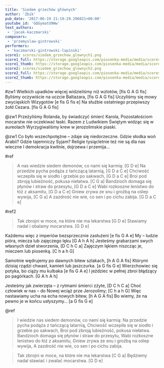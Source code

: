 ```yaml
---
title: 'Siedem grzechów głównych'
author: 'Zbik'
pub_date: '2017-06-19 21:19:29.296021+00:00'
youtube_id: 'GQGymatU9Ww'
text_authors:
 - 'jacek-kaczmarski'
composers:
 - 'przemyslaw-gintrowski'
performers:
 - 'kaczmarski-gintrowski-lapinski'
score1: scores/siedem_grzechow_glownych1.png
score1_full: https://storage.googleapis.com/piosenka-media/media/scores/siedem_grzechow_glownych1.png
score1_thumb: https://storage.googleapis.com/piosenka-media/media/scores/siedem_grzechow_glownych1.png.180x0_q85_upscale.png
score2: scores/siedem_grzechow_glownych2.png
score2_full: https://storage.googleapis.com/piosenka-media/media/scores/siedem_grzechow_glownych2.png
score2_thumb: https://storage.googleapis.com/piosenka-media/media/scores/siedem_grzechow_glownych2.png.180x0_q85_upscale.png
---
```


#zw1
Wielkich upadków więcej widzieliśmy niż wzlotów, [fis G A G fis]
Byliśmy oczywiście na uczcie Baltazara, [fis G A G fis]
Uczyliśmy się mowy zwycięskich Wizygotów [e fis G fis e]
Na służbie ostatniego przepiwszy żołd Cezara. [fis G A G fis]

@zw1
Przeżyliśmy Rolanda, by świadczyć śmierć Karola,
Pozostałościom mocarstw nie oczekiwać łaski.
Razem z Ludwikiem Świętym widząc się w aureolach
Wyrzygiwaliśmy krew w jerozolimskie piaski.

@zw1
Co było wszechpotężne – zdaje się niedorzeczne.
Gdzie słodka woń Arabii? Gdzie tajemniczy Syjam?
Religie tysiącletnie też nie są dla nas wieczne
I demokracja kwitnie, dojrzewa i przemija…

#ref
>A nas wiedzie siedem demonów, co nami się karmią: [G D e]
>Na przedzie pycha podąża z tańczącą latarnią, [G D a C e]
>Chciwość wczepiła się w siodło i grzebie po sakwach, [G D a C e]
>Broi pod zbroją lubieżność, pokusa niełatwa. [C G a]
>Bandzioch domaga się płynów i straw do przesytu, [G D a C e]
>Wabi rozkoszne lenistwo do łóż z aksamitu, [G D a C e]
>Gniew zrywa ze snu i groźbą na oślep wywija, [C G a]
>A zazdrość nie wie, co sen i po cichu zabija. [G D a C e]

#ref2
>Tak zbrojni w moce, na które nie ma lekarstwa [G D e]
>Stawiamy nadal i obalamy mocarstwa. [G D e]

Każdemu więc z imperiów bezsprzecznie zasłużeni [e fis G A e]
My – ludzie pióra, miecza lub zajęczego lęku [G A h A h]
Jesteśmy grabarzami swych własnych dzieł stworzenia, [D C h C a]
Zajęczym lękiem niszcząc je, mieczem lub piosenką. [C h a h G]

Samotnie wędrujemy po dawnych bitew szlakach, [h A G A fis]
Którymi dzisiaj rządzi chwast, kamień lub jaszczurka. [a G fis G e]
Wierzchowiec się potyka, bo ciąży mu kulbaka [e fis G A e]
I jeździec w pełnej zbroi błądzący po pagórkach.  [G A h A h]

Jesteśmy jak zwierzęta – z rytmami śmierci zżyte, [D C h C a]
Choć człowiek w nas – do Nowej wciąż prze Jerozolimy; [C h a h G]
Więc nastawiamy ucha na echa nowych bitew, [h A G A fis]
Bo wiemy, że na pewno je w końcu usłyszymy… [a G fis G e]

@ref
>I wiedzie nas siedem demonów, co nami się karmią:
>Na przedzie pycha podąża z tańczącą latarnią,
>Chciwość wczepiła się w siodło i grzebie po sakwach,
>Broi pod zbroją lubieżność, pokusa niełatwa.
>Bandzioch domaga się płynów i straw do przesytu,
>Wabi rozkoszne lenistwo do łóż z aksamitu,
>Gniew zrywa ze snu i groźbą na oślep wywija,
>A zazdrość nie wie, co sen i po cichu zabija.

>Tak zbrojni w moce, na które nie ma lekarstwa [C G a]
>Będziemy nadal stawiać i zwalać mocarstwa. [G D e]